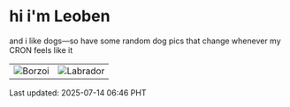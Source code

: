 # hi i'm Leoben

and i like dogs—so have some random dog pics that change whenever my CRON feels like it

|  |  |
|--------|----------|
| ![Borzoi](https://random-dog-vercel.vercel.app/api/random-borzoi?v=1752446819) | ![Labrador](https://random-dog-vercel.vercel.app/api/random-labrador?v=1752446819) |

Last updated: 2025-07-14 06:46 PHT
